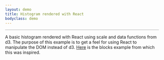 ```yaml
---
layout: demo
title: Histogram rendered with React
bodyclass: demo
---
```


<style>
.bar rect {
  fill: steelblue;
  shape-rendering: crispEdges;
}

.bar text {
  fill: #fff;
  font-size: 11px;
}

.axis text {
  font-size: 11px;
}

.axis path, .axis line {
  fill: none;
  stroke: #000;
  shape-rendering: crispEdges;
}
</style>
<div id="react-histogram" style="border: 1px solid #ccc;"></div>
<script src="/public/js/react-histogram.js" type="text/javascript"></script>
<p></p>

A basic histogram rendered with React using scale and data functions
from d3. The purpose of this example is to get a feel for using React to
manipulate the DOM instead of d3.
[Here](http://bl.ocks.org/mbostock/3048450) is the blocks example from
which this was inspired.
